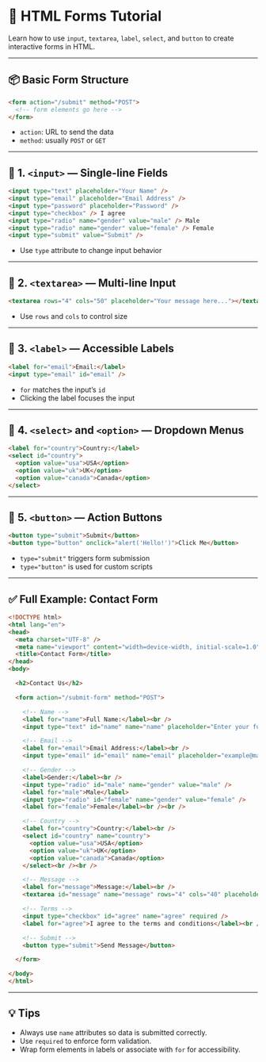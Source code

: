 
# 📝 HTML Forms Tutorial

Learn how to use `input`, `textarea`, `label`, `select`, and `button` to create interactive forms in HTML.

---

## 📦 Basic Form Structure

```html
<form action="/submit" method="POST">
  <!-- form elements go here -->
</form>
```

- `action`: URL to send the data
- `method`: usually `POST` or `GET`

---

## 🔹 1. `<input>` — Single-line Fields

```html
<input type="text" placeholder="Your Name" />
<input type="email" placeholder="Email Address" />
<input type="password" placeholder="Password" />
<input type="checkbox" /> I agree
<input type="radio" name="gender" value="male" /> Male
<input type="radio" name="gender" value="female" /> Female
<input type="submit" value="Submit" />
```

- Use `type` attribute to change input behavior

---

## 🔹 2. `<textarea>` — Multi-line Input

```html
<textarea rows="4" cols="50" placeholder="Your message here..."></textarea>
```

- Use `rows` and `cols` to control size

---

## 🔹 3. `<label>` — Accessible Labels

```html
<label for="email">Email:</label>
<input type="email" id="email" />
```

- `for` matches the input’s `id`
- Clicking the label focuses the input

---

## 🔹 4. `<select>` and `<option>` — Dropdown Menus

```html
<label for="country">Country:</label>
<select id="country">
  <option value="usa">USA</option>
  <option value="uk">UK</option>
  <option value="canada">Canada</option>
</select>
```

---

## 🔹 5. `<button>` — Action Buttons

```html
<button type="submit">Submit</button>
<button type="button" onclick="alert('Hello!')">Click Me</button>
```

- `type="submit"` triggers form submission
- `type="button"` is used for custom scripts

---

## ✅ Full Example: Contact Form

```html
<!DOCTYPE html>
<html lang="en">
<head>
  <meta charset="UTF-8" />
  <meta name="viewport" content="width=device-width, initial-scale=1.0" />
  <title>Contact Form</title>
</head>
<body>

  <h2>Contact Us</h2>

  <form action="/submit-form" method="POST">

    <!-- Name -->
    <label for="name">Full Name:</label><br />
    <input type="text" id="name" name="name" placeholder="Enter your full name" required /><br /><br />

    <!-- Email -->
    <label for="email">Email Address:</label><br />
    <input type="email" id="email" name="email" placeholder="example@mail.com" required /><br /><br />

    <!-- Gender -->
    <label>Gender:</label><br />
    <input type="radio" id="male" name="gender" value="male" />
    <label for="male">Male</label>
    <input type="radio" id="female" name="gender" value="female" />
    <label for="female">Female</label><br /><br />

    <!-- Country -->
    <label for="country">Country:</label><br />
    <select id="country" name="country">
      <option value="usa">USA</option>
      <option value="uk">UK</option>
      <option value="canada">Canada</option>
    </select><br /><br />

    <!-- Message -->
    <label for="message">Message:</label><br />
    <textarea id="message" name="message" rows="4" cols="40" placeholder="Write your message here..."></textarea><br /><br />

    <!-- Terms -->
    <input type="checkbox" id="agree" name="agree" required />
    <label for="agree">I agree to the terms and conditions</label><br /><br />

    <!-- Submit -->
    <button type="submit">Send Message</button>

  </form>

</body>
</html>
```

---

## 💡 Tips

- Always use `name` attributes so data is submitted correctly.
- Use `required` to enforce form validation.
- Wrap form elements in labels or associate with `for` for accessibility.
